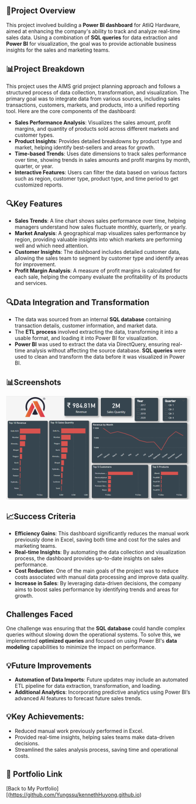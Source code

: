 ## 🧠Project Overview
This project involved building a **Power BI dashboard** for AtliQ Hardware, aimed at enhancing the company's ability to track and analyze real-time sales data. Using a combination of **SQL queries** for data extraction and **Power BI** for visualization, the goal was to provide actionable business insights for the sales and marketing teams.

## 📊Project Breakdown
This project uses the AIMS grid project planning approach and follows a structured process of data collection, transformation, and visualization. The primary goal was to integrate data from various sources, including sales transactions, customers, markets, and products, into a unified reporting tool. Here are the core components of the dashboard:

- **Sales Performance Analysis**: Visualizes the sales amount, profit margins, and quantity of products sold across different markets and customer types.
- **Product Insights**: Provides detailed breakdowns by product type and market, helping identify best-sellers and areas for growth.
- **Time-based Trends**: Uses date dimensions to track sales performance over time, showing trends in sales amounts and profit margins by month, quarter, or year.
- **Interactive Features**: Users can filter the data based on various factors such as region, customer type, product type, and time period to get customized reports.

## 🔍Key Features
- **Sales Trends**: A line chart shows sales performance over time, helping managers understand how sales fluctuate monthly, quarterly, or yearly.
- **Market Analysis**: A geographical map visualizes sales performance by region, providing valuable insights into which markets are performing well and which need attention.
- **Customer Insights**: The dashboard includes detailed customer data, allowing the sales team to segment by customer type and identify areas for improvement.
- **Profit Margin Analysis**: A measure of profit margins is calculated for each sale, helping the company evaluate the profitability of its products and services.

## 🔍Data Integration and Transformation
- The data was sourced from an internal **SQL database** containing transaction details, customer information, and market data. 
- The **ETL process** involved extracting the data, transforming it into a usable format, and loading it into Power BI for visualization.
- **Power BI** was used to extract the data via DirectQuery, ensuring real-time analysis without affecting the source database. **SQL queries** were used to clean and transform the data before it was visualized in Power BI.

## 📊Screenshots
![Dashboard Screenshot](https://github.com/Yungssu/PowerBIDashboard/blob/main/AtliqDashboard/AtliqDashboard.png)

## 📈Success Criteria
- **Efficiency Gains**: This dashboard significantly reduces the manual work previously done in Excel, saving both time and cost for the sales and marketing teams.
- **Real-time Insights**: By automating the data collection and visualization process, the dashboard provides up-to-date insights on sales performance.
- **Cost Reduction**: One of the main goals of the project was to reduce costs associated with manual data processing and improve data quality.
- **Increase in Sales**: By leveraging data-driven decisions, the company aims to boost sales performance by identifying trends and areas for growth.

## Challenges Faced
One challenge was ensuring that the **SQL database** could handle complex queries without slowing down the operational systems. To solve this, we implemented **optimized queries** and focused on using Power BI's **data modeling** capabilities to minimize the impact on performance.

## 💡Future Improvements
- **Automation of Data Imports**: Future updates may include an automated ETL pipeline for data extraction, transformation, and loading.
- **Additional Analytics**: Incorporating predictive analytics using Power BI’s advanced AI features to forecast future sales trends.

## 💡Key Achievements:
  - Reduced manual work previously performed in Excel.
  - Provided real-time insights, helping sales teams make data-driven decisions.
  - Streamlined the sales analysis process, saving time and operational costs.

## 🔗 Portfolio Link  
[Back to My Portfolio][(https://github.com/Yungssu/kennethHuyong.github.io)

